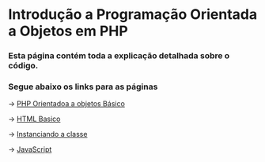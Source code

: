 # Introdução a Programação Orientada a Objetos em PHP

### Esta página contém toda a explicação detalhada sobre o código.

### Segue abaixo os links para as páginas

  


-> [PHP Orientadoa a objetos Básico](basico.md)

-> [HTML Basico](html.md)

-> [Instanciando a classe](classe.md)

-> [JavaScript](classe.md)






